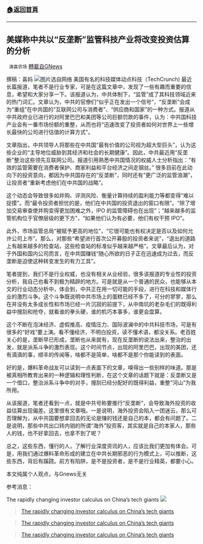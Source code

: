 ###  [:house:返回首頁](https://github.com/ourhimalayas/txt)
---


## 美媒称中共以“反垄断”监管科技产业将改变投资估算的分析
` 澳喜农场` [轉載自GNews](https://gnews.org/zh-hans/1615464/)

撰稿：喜妈
![](https://assets.gnews.org/wp-content/uploads/2021/10/064433EF-4BFD-4F02-A3AE-B214D30489C3.jpeg)图片选自网络
美国有名的科技媒体动点科技（TechCrunch) 最近长篇报道，笔者不是行业专家，可是在这篇文章中，发现了一些有趣而重要的信息，希望和大家分享一下。该报道认为，中共体制下，“监管”成了其科技领域近来的热门词汇。文章认为，中共的官僚们“似乎正在发出一个信号”，“反垄断”会成为“重组”在中共国的“互联网公司与消费者”、“供应商和国家”的一种方式。报道从中共政府业已进行的对阿里巴巴和美团等公司巨额罚款的事件，认为：中共国科技产业会有一番市场份额的重整，从而也将“迅速改变了投资者如何对世界上一些增长最快的公司进行估值的计算方式”。

文章指出，中共领导人将那些在中共国“最有价值的公司视为超大型巨头”，认为这些企业的“主导地位威胁到其经济和社会的长期健康”。因此，中共最近用“反垄断”整治这些领先互联网公司。报道引用熟悉中共国情况的权威人士分析指出：“有效的监管需要在消费者保护、商家利益和平台经济之间走钢丝。” 很多目前在此动向下的投资意向，都因为中共国存在的“反垄断”，同时还有“更广泛的监管浪潮”，让投资者“重新考虑他们在中共国的战略”。

这个动态会导致很多如并购、评测风险、衡量计算持续的盈利能力等都变得“难以捉摸”。而“最令投资者担忧的是，他们在中共国的投资退出的窗口有限”。“除了增加交易审查使并购变得更加困难之外，IPO 的监管障碍也在出现”；“越来越多的监管机构位于官僚层级的更下方”，“如果他们认为有必要，他们有权干预 IPO”。

此外，市场监管总局“被赋予更高的地位”，“它很可能也有权决定是否以及如何允许公司上市”。那么，对那些“希望进行首次公开​​募股的投资者来说”，“退出的道路上有越来越多的检查站，这些检查站的标准似乎越来越严格”。文章最后认为，对于外国和国内公司而言，在中共国赚钱“随心所欲的日子正在迅速成为过去，而反垄断是迫使这种转变发生的有力工具”。

笔者提到，我们不是行业权威，也没有相关从业经验，很多该报道的专业性的投资分析，我自己也看不到极为精辟的地方。可是就是从一个普通的民众，也能够从本文的行业动态分析中，体会到，中共正在用一切可能的手段，进行在科技和媒体行业的激烈斗争。这个斗争既说明中共市场上的蛋糕已经不多了，可分的寥寥，那么在并没有太多成长性和市场已经一片沉寂的前提下，从中南坑的老杂毛们的既得利益中搜刮和抢夺，就看谁的拳头硬，谁的机巧本事多，谁更会盘算。

这个不断在泡沫经济、虚假推高、疫情压力、国际波澜中的中共科技市场，可是有很多的“好戏”要上演。看不懂经济，不明白投资，读不懂术语，都没关系。老百姓关心的是，垄断早已形成，垄断也从来就有，现在反垄断的说法出来，整治的出发，就是派系斗争的激烈表现。这个时间节点，出现的阿里巴巴，出现的美团，还有滴滴的事，顺丰的传闻等，啥都不是简单，啥都不是那个你能读到的表面。

好的是，爆料革命战友可以读到一点表面下的文章，嗅得出一些别样的味道。那是被真相所教育出来的一种逻辑和理性判断，在这个文章的话题下就是：反垄断又是一个借口，整治派系斗争中的对手，搜刮已经分配好的既得利益，重整“河山”为我所用。

从该报道，笔者还看到一点，就是中共号称要推行“反垄断”，会导致海外投资的收益估算出现偏差。这里很有文章哦。一是说明，海外投资会陷入一团迷云，那么可否理解为，从中共国要想拿回去的无论是赚的钱还是自己的本，都会有问题了。二是说明，那些中共出口转内销的所谓“海外”投资客，其实就是自己的本家人，那些人的钱，也不好拿回去，也拿不到了呢？

总之，这些东西，懂行的人，了解行业深度资讯的人，应该比我们更加有体会。可是，用我们通过爆料革命形成的建立在中共长期邪恶的行为模式上，可以推断，这些东西，背后有蹊跷。前方有陷阱，是不是投资者，是不是行业精英，都要小心。

本文纯属个人观点，与Gnews无关

参考消息：

The rapidly changing investor calculus on China’s tech giants
![](https://assets.gnews.org/wp-content/uploads/2021/10/澳喜图标2-1.jpg)


> [The rapidly changing investor calculus on China’s tech giants](https://techcrunch.com/2021/10/23/the-rapidly-changing-investor-calculus-on-chinas-tech-giants/)





> [The rapidly changing investor calculus on China’s tech giants](https://techcrunch.com/2021/10/23/the-rapidly-changing-investor-calculus-on-chinas-tech-giants/)





> [The rapidly changing investor calculus on China’s tech giants](https://techcrunch.com/2021/10/23/the-rapidly-changing-investor-calculus-on-chinas-tech-giants/)
